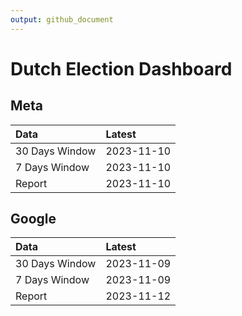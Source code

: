 ```yaml
---
output: github_document
---
```


# Dutch Election Dashboard



## Meta


|Data           |Latest     |
|:--------------|:----------|
|30 Days Window |2023-11-10 |
|7 Days Window  |2023-11-10 |
|Report         |2023-11-10 |

## Google


|Data           |Latest     |
|:--------------|:----------|
|30 Days Window |2023-11-09 |
|7 Days Window  |2023-11-09 |
|Report         |2023-11-12 |
